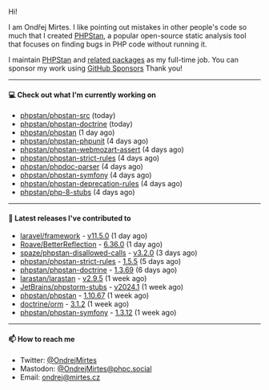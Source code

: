 Hi!

I am Ondřej Mirtes. I like pointing out mistakes in other people's code so much that I created [PHPStan](https://phpstan.org/), a popular open-source static analysis tool that focuses on finding bugs in PHP code without running it.

I maintain [PHPStan](https://github.com/phpstan/phpstan) and [related packages](https://github.com/phpstan/) as my full-time job. You can sponsor my work using [GitHub Sponsors](https://github.com/sponsors/ondrejmirtes) Thank you!

---

#### 💻 Check out what I'm currently working on

- [phpstan/phpstan-src](https://github.com/phpstan/phpstan-src) (today)
- [phpstan/phpstan-doctrine](https://github.com/phpstan/phpstan-doctrine) (today)
- [phpstan/phpstan](https://github.com/phpstan/phpstan) (1 day ago)
- [phpstan/phpstan-phpunit](https://github.com/phpstan/phpstan-phpunit) (4 days ago)
- [phpstan/phpstan-webmozart-assert](https://github.com/phpstan/phpstan-webmozart-assert) (4 days ago)
- [phpstan/phpstan-strict-rules](https://github.com/phpstan/phpstan-strict-rules) (4 days ago)
- [phpstan/phpdoc-parser](https://github.com/phpstan/phpdoc-parser) (4 days ago)
- [phpstan/phpstan-symfony](https://github.com/phpstan/phpstan-symfony) (4 days ago)
- [phpstan/phpstan-deprecation-rules](https://github.com/phpstan/phpstan-deprecation-rules) (4 days ago)
- [phpstan/php-8-stubs](https://github.com/phpstan/php-8-stubs) (4 days ago)

---

#### 🔭 Latest releases I've contributed to

- [laravel/framework](https://github.com/laravel/framework) - [v11.5.0](https://github.com/laravel/framework/releases/tag/v11.5.0) (1 day ago)
- [Roave/BetterReflection](https://github.com/Roave/BetterReflection) - [6.36.0](https://github.com/Roave/BetterReflection/releases/tag/6.36.0) (1 day ago)
- [spaze/phpstan-disallowed-calls](https://github.com/spaze/phpstan-disallowed-calls) - [v3.2.0](https://github.com/spaze/phpstan-disallowed-calls/releases/tag/v3.2.0) (3 days ago)
- [phpstan/phpstan-strict-rules](https://github.com/phpstan/phpstan-strict-rules) - [1.5.5](https://github.com/phpstan/phpstan-strict-rules/releases/tag/1.5.5) (5 days ago)
- [phpstan/phpstan-doctrine](https://github.com/phpstan/phpstan-doctrine) - [1.3.69](https://github.com/phpstan/phpstan-doctrine/releases/tag/1.3.69) (6 days ago)
- [larastan/larastan](https://github.com/larastan/larastan) - [v2.9.5](https://github.com/larastan/larastan/releases/tag/v2.9.5) (1 week ago)
- [JetBrains/phpstorm-stubs](https://github.com/JetBrains/phpstorm-stubs) - [v2024.1](https://github.com/JetBrains/phpstorm-stubs/releases/tag/v2024.1) (1 week ago)
- [phpstan/phpstan](https://github.com/phpstan/phpstan) - [1.10.67](https://github.com/phpstan/phpstan/releases/tag/1.10.67) (1 week ago)
- [doctrine/orm](https://github.com/doctrine/orm) - [3.1.2](https://github.com/doctrine/orm/releases/tag/3.1.2) (1 week ago)
- [phpstan/phpstan-symfony](https://github.com/phpstan/phpstan-symfony) - [1.3.12](https://github.com/phpstan/phpstan-symfony/releases/tag/1.3.12) (1 week ago)

---

#### 📫 How to reach me

- Twitter: [@OndrejMirtes](https://twitter.com/ondrejmirtes)
- Mastodon: [@OndrejMirtes@phpc.social](https://phpc.social/@OndrejMirtes)
- Email: [ondrej@mirtes.cz](mailto:ondrej@mirtes.cz)

